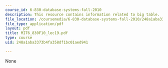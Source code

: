 ```yaml
---
course_id: 6-830-database-systems-fall-2010
description: This resource contains information related to big table.
file_location: /coursemedia/6-830-database-systems-fall-2010/248a1aba3373b4fa358df1bc01aed941_MIT6_830F10_lec19.pdf
file_type: application/pdf
layout: pdf
title: MIT6_830F10_lec19.pdf
type: course
uid: 248a1aba3373b4fa358df1bc01aed941

---
```

None
